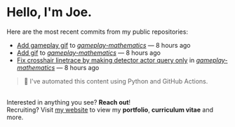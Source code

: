 # Hello, I'm Joe.
Here are the most recent commits from my public repositories:<br>
<!--activity_section_start-->
- [Add gameplay gif](https://github.com/joebinns/gameplay-mathematics/commit/27b328a0ca4f3041b47130a0dd77c16af4f5e8f9) to [*gameplay-mathematics*](https://github.com/joebinns/gameplay-mathematics) — 8 hours ago
- [Add gif](https://github.com/joebinns/gameplay-mathematics/commit/6d035ae5244ca56b09aa5b13759e3f903297e624) to [*gameplay-mathematics*](https://github.com/joebinns/gameplay-mathematics) — 8 hours ago
- [Fix crosshair linetrace by making detector actor query only](https://github.com/joebinns/gameplay-mathematics/commit/9b6f1ea853ff5c781f3e1075c0e24ced0dd8c22f) in [*gameplay-mathematics*](https://github.com/joebinns/gameplay-mathematics) — 8 hours ago
<!--activity_section_end-->
> 🚀 I've automated this content using Python  and GitHub Actions.

<br>Interested in anything you see? **Reach out**!<br>
Recruiting? Visit [my website](https://joebinns.com/) to view my **portfolio**, **curriculum vitae** and more.
